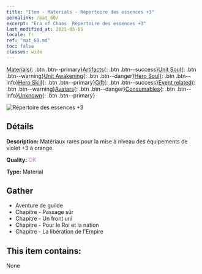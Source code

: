 ```yaml
---
title: "Item - Materials - Répertoire des essences +3"
permalink: /mat_60/
excerpt: "Era of Chaos  Répertoire des essences +3"
last_modified_at: 2021-05-05
locale: fr
ref: "mat_60.md"
toc: false
classes: wide
---
```

 [Materials](/ItemsFR/){: .btn .btn--primary}[Artifacts](/ItemsFR/Artifacts/){: .btn .btn--success}[Unit Soul](/ItemsFR/UnitSoul/){: .btn .btn--warning}[Unit Awakening](/ItemsFR/UnitAwakening/){: .btn .btn--danger}[Hero Soul](/ItemsFR/HeroSoul/){: .btn .btn--info}[Hero Skill](/ItemsFR/HeroSkill/){: .btn .btn--primary}[Gift](/ItemsFR/Gift/){: .btn .btn--success}[Event related](/ItemsFR/Events/){: .btn .btn--warning}[Avatars](/ItemsFR/Avatars/){: .btn .btn--danger}[Consumables](/ItemsFR/Consumables/){: .btn .btn--info}[Unknown](/ItemsFR/Unknown/){: .btn .btn--primary}

 ![Répertoire des essences +3](/images/t/i_cailiao_hexin2.png)

## Détails
 **Description:** Matériaux rares pour la mise à niveau des équipements de violet +3 à orange.

 **Quality:** <span style="color: #DA70D6">OK</span>

 **Type:** Material

## Gather

*    Aventure de guilde 
*    Chapitre - Passage sûr 
*    Chapitre - Un front uni 
*    Chapitre - Pour le Roi et la nation 
*    Chapitre - La libération de l'Empire 

## This item contains:

  None

